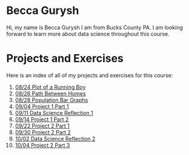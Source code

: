 # Becca Gurysh

Hi, my name is Becca Gurysh I am from Bucks County PA. I am looking forward to learn more about data science throughout this course. 

# Projects and Exercises

Here is an index of all of my projects and exercises for this course:

1. [08/24 Plot of a Running Boy](path_of_running_boy.md)
2. [08/26 Path Between Homes](path_between_homes.md)
3. [08/28 Population Bar Graphs](bar_graphs.md)
4. [09/04 Project 1 Part 1](data_mgt_pt2.md)
5. [09/11 Data Science Reflection 1](reflection_1.md)
6. [09/14 Project 1 Part 2](census.md)
7. [09/22 Project 2 Part 1](fundamentals_pt2.md)
8. [09/30 Project 2 Part 2](project2_part2.md)
9. [10/02 Data Science Reflection 2](reflection_2.md)
10. [10/04 Project 2 Part 3](proj2_part3.md)
